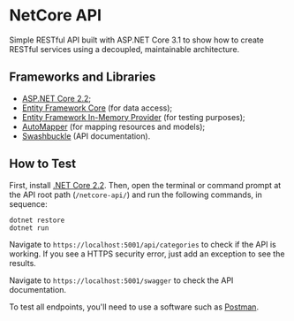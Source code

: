 # NetCore API

Simple RESTful API built with ASP.NET Core 3.1 to show how to create RESTful services using a decoupled, maintainable architecture.

## Frameworks and Libraries
- [ASP.NET Core 2.2](https://docs.microsoft.com/pt-br/aspnet/core/?view=aspnetcore-2.2);
- [Entity Framework Core](https://docs.microsoft.com/en-us/ef/core/) (for data access);
- [Entity Framework In-Memory Provider](https://docs.microsoft.com/en-us/ef/core/miscellaneous/testing/in-memory) (for testing purposes);
- [AutoMapper](https://automapper.org/) (for mapping resources and models);
- [Swashbuckle](https://github.com/domaindrivendev/Swashbuckle) (API documentation).

## How to Test

First, install [.NET Core 2.2](https://dotnet.microsoft.com/download/dotnet-core/2.2). Then, open the terminal or command prompt at the API root path (```/netcore-api/```) and run the following commands, in sequence:

```
dotnet restore
dotnet run
```

Navigate to ```https://localhost:5001/api/categories``` to check if the API is working. If you see a HTTPS security error, just add an exception to see the results.

Navigate to ```https://localhost:5001/swagger``` to check the API documentation.

To test all endpoints, you'll need to use a software such as [Postman](https://www.getpostman.com/).